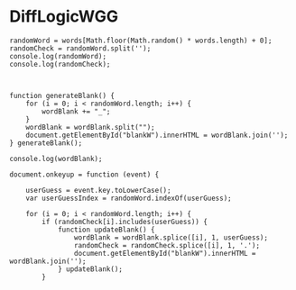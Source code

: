 # DiffLogicWGG



    randomWord = words[Math.floor(Math.random() * words.length) + 0];
    randomCheck = randomWord.split('');
    console.log(randomWord);
    console.log(randomCheck);



    function generateBlank() {
        for (i = 0; i < randomWord.length; i++) {
            wordBlank += "_";
        }
        wordBlank = wordBlank.split("");
        document.getElementById("blankW").innerHTML = wordBlank.join('');
    } generateBlank();

    console.log(wordBlank);

    document.onkeyup = function (event) {

        userGuess = event.key.toLowerCase();
        var userGuessIndex = randomWord.indexOf(userGuess);

        for (i = 0; i < randomWord.length; i++) {
            if (randomCheck[i].includes(userGuess)) {
                function updateBlank() {
                    wordBlank = wordBlank.splice([i], 1, userGuess);
                    randomCheck = randomCheck.splice([i], 1, '.');
                    document.getElementById("blankW").innerHTML = wordBlank.join('');
                } updateBlank();
            }